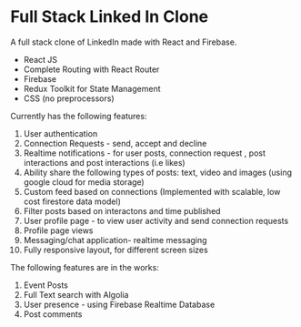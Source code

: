
# Full Stack Linked In Clone

A full stack clone of LinkedIn made with React and Firebase.  

- React JS
- Complete Routing with React Router
- Firebase
- Redux Toolkit for State Management
- CSS (no preprocessors)

Currently has the following features:

1. User authentication
2. Connection Requests - send, accept and decline
3. Realtime notifications - for user posts, connection request , post interactions and post interactions (i.e likes)
4. Ability share the following types of posts: text, video and images (using google cloud for media storage)
5. Custom feed based on connections (Implemented with scalable, low cost firestore data model)
6. Filter posts based on interactons and time published 
7. User profile page - to view user activity and send connection requests
8. Profile page views
9. Messaging/chat application- realtime messaging 
10. Fully responsive layout, for different screen sizes

The following features are in the works:


1. Event Posts
2. Full Text search with Algolia
3. User presence - using Firebase Realtime Database
4. Post comments
